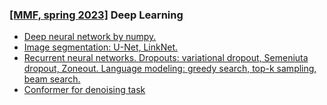 ### [[MMF, spring 2023]](https://github.com/mmp-mmro-team/-mmp_mmro_spring_2023) Deep Learning 
* [Deep neural network by numpy.](https://github.com/nickzooot/dl_practice/tree/main/lab1_numpy_dnn)
* [Image segmentation: U-Net, LinkNet.](https://github.com/nickzooot/dl_practice/blob/main/lab2_segmentation_img/lab2_segmentation_img.ipynb)
* [Recurrent neural networks. Dropouts: variational dropout, Semeniuta dropout, Zoneout. Language modeling: greedy search, top-k sampling, beam search.](https://github.com/nickzooot/dl_practice/blob/main/lab3_rnns/lab3_rnns.ipynb)
* [Conformer for denoising task](https://github.com/nickzooot/dl_practice/blob/main/lab4_conformer_denoising/lab4_conformer_denoising.ipynb)

